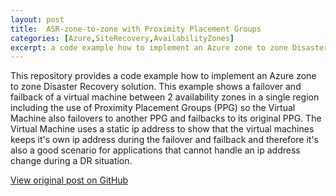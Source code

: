 ```yaml
---
layout: post
title:  ASR-zone-to-zone with Proximity Placement Groups
categories: [Azure,SiteRecovery,AvailabilityZones]
excerpt: a code example how to implement an Azure zone to zone Disaster Recovery solution.
---
```


This repository provides a code example how to implement an Azure zone to zone Disaster Recovery solution. This example shows a failover and failback of a virtual machine between 2 availability zones in a single region including the use of Proximity Placement Groups (PPG) so the Virtual Machine also failovers to another PPG and failbacks to its original PPG. The Virtual Machine uses a static ip address to show that the virtual machines keeps it's own ip address during the failover and failback and therefore it's also a good scenario for applications that cannot handle an ip address change during a DR situation.

[View original post on GitHub](https://github.com/MarcvanHouten/ASR-zone-to-zone-with-ppg)
